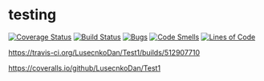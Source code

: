 # testing

[![Coverage Status](https://coveralls.io/repos/github/LusecnkoDan/Test1/badge.svg?branch=master)](https://coveralls.io/github/LusecnkoDan/Test1?branch=master)
[![Build Status](https://travis-ci.org/LusecnkoDan/Test1.svg?branch=master)](https://travis-ci.org/LusecnkoDan/Test1)
[![Bugs](https://sonarcloud.io/api/project_badges/measure?project=LusecnkoDan_Test1&metric=bugs)](https://sonarcloud.io/dashboard?id=LusecnkoDan_Test1)
[![Code Smells](https://sonarcloud.io/api/project_badges/measure?project=LusecnkoDan_Test1&metric=code_smells)](https://sonarcloud.io/dashboard?id=LusecnkoDan_Test1)
[![Lines of Code](https://sonarcloud.io/api/project_badges/measure?project=LusecnkoDan_Test1&metric=ncloc)](https://sonarcloud.io/dashboard?id=LusecnkoDan_Test1)




https://travis-ci.org/LusecnkoDan/Test1/builds/512907710

https://coveralls.io/github/LusecnkoDan/Test1

